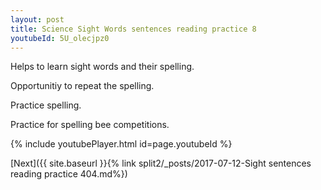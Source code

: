 ```yaml
---
layout: post
title: Science Sight Words sentences reading practice 8
youtubeId: 5U_olecjpz0
---
```

 
 
Helps to learn sight words and their spelling.

Opportunitiy to repeat the spelling. 

Practice spelling. 
 
Practice for spelling bee competitions. 
 
{% include youtubePlayer.html id=page.youtubeId %}
 
 

[Next]({{ site.baseurl }}{% link  split2/_posts/2017-07-12-Sight sentences reading practice 404.md%})
 
